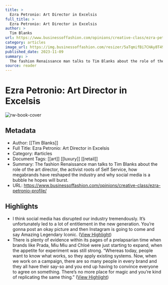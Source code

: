 ```yaml
---
title: >
  Ezra Petronio: Art Director in Excelsis
full_title: >
  Ezra Petronio: Art Director in Excelsis
author: >
  Tim Blanks
url: https://www.businessoffashion.com/opinions/creative-class/ezra-petronio-profile/
category: articles
image_url: https://img.businessoffashion.com/resizer/5aTqmifBi7CHAy8T49Jd72ZyG-M=/1200x630/filters:format(jpg):quality(70):focal(1519x2013:1529x2023)/cloudfront-eu-central-1.images.arcpublishing.com/businessoffashion/3MMH6EUETJD5ZC2IYQD27D5OD4.jpg
published_date: 2023-11-09
summary: >
  The fashion Renaissance man talks to Tim Blanks about the role of the art director, the activist roots of Self Service, how megabrands have reshaped the industry and why social media is a bubble he hopes will burst. 
source: reader
---
```

# Ezra Petronio: Art Director in Excelsis

![rw-book-cover](https://img.businessoffashion.com/resizer/5aTqmifBi7CHAy8T49Jd72ZyG-M=/1200x630/filters:format(jpg):quality(70):focal(1519x2013:1529x2023)/cloudfront-eu-central-1.images.arcpublishing.com/businessoffashion/3MMH6EUETJD5ZC2IYQD27D5OD4.jpg)

## Metadata
- Author: [[Tim Blanks]]
- Full Title: Ezra Petronio: Art Director in Excelsis
- Category: #articles
- Document Tags: [[art]] [[luxury]] [[retail]] 
- Summary: The fashion Renaissance man talks to Tim Blanks about the role of the art director, the activist roots of Self Service, how megabrands have reshaped the industry and why social media is a bubble he hopes will burst. 
- URL: https://www.businessoffashion.com/opinions/creative-class/ezra-petronio-profile/

## Highlights
- I think social media has disrupted our industry tremendously. It’s unfortunately led to a lot of entitlement in the new generation. You’re gonna post an okay picture and then Instagram is going to come and say Amazing Legendary Iconic. ([View Highlight](https://read.readwise.io/read/01hfxxnq79qgxzdxah6cx2fq73))
- There is plenty of evidence within its pages of a prelapsarian time when brands like Prada, Miu Miu and Chloé were just starting to expand, when the appetite for experiment was still strong. “Whereas today, people want to know what works, so they apply existing systems. Now, when we work on a campaign, there are so many people in every brand and they all have their say-so and you end up having to convince everyone to agree on something. There’s no more place for magic and you’re kind of replicating the same thing.” ([View Highlight](https://read.readwise.io/read/01hfxxq6kqqhszjcnt805v9zng))


